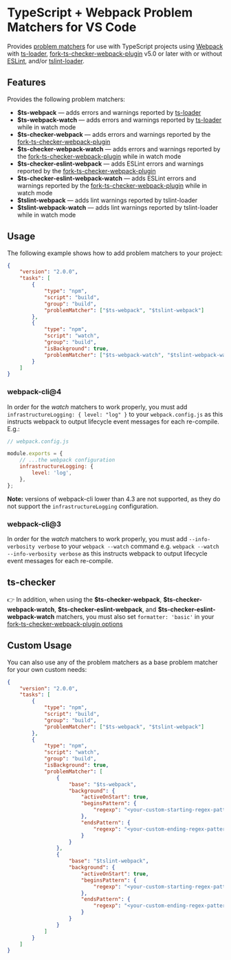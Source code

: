 # TypeScript + Webpack Problem Matchers for VS Code

Provides [problem matchers](https://code.visualstudio.com/docs/editor/tasks#_processing-task-output-with-problem-matchers) for use with TypeScript projects using [Webpack](https://webpack.js.org/) with [ts-loader](https://github.com/TypeStrong/ts-loader), [fork-ts-checker-webpack-plugin](https://github.com/TypeStrong/fork-ts-checker-webpack-plugin) v5.0 or later with or without [ESLint](https://eslint.org/), and/or [tslint-loader](https://github.com/wbuchwalter/tslint-loader).

## Features

Provides the following problem matchers:

- **\$ts-webpack** &mdash; adds errors and warnings reported by [ts-loader](https://github.com/TypeStrong/ts-loader)
- **\$ts-webpack-watch** &mdash; adds errors and warnings reported by [ts-loader](https://github.com/TypeStrong/ts-loader) while in watch mode
- **\$ts-checker-webpack** &mdash; adds errors and warnings reported by the [fork-ts-checker-webpack-plugin](https://github.com/TypeStrong/fork-ts-checker-webpack-plugin)
- **\$ts-checker-webpack-watch** &mdash; adds errors and warnings reported by the [fork-ts-checker-webpack-plugin](https://github.com/TypeStrong/fork-ts-checker-webpack-plugin) while in watch mode
- **\$ts-checker-eslint-webpack** &mdash; adds ESLint errors and warnings reported by the [fork-ts-checker-webpack-plugin](https://github.com/TypeStrong/fork-ts-checker-webpack-plugin)
- **\$ts-checker-eslint-webpack-watch** &mdash; adds ESLint errors and warnings reported by the [fork-ts-checker-webpack-plugin](https://github.com/TypeStrong/fork-ts-checker-webpack-plugin) while in watch mode
- **\$tslint-webpack** &mdash; adds lint warnings reported by tslint-loader
- **\$tslint-webpack-watch** &mdash; adds lint warnings reported by tslint-loader while in watch mode

## Usage

The following example shows how to add problem matchers to your project:

```json
{
	"version": "2.0.0",
	"tasks": [
		{
			"type": "npm",
			"script": "build",
			"group": "build",
			"problemMatcher": ["$ts-webpack", "$tslint-webpack"]
		},
		{
			"type": "npm",
			"script": "watch",
			"group": "build",
			"isBackground": true,
			"problemMatcher": ["$ts-webpack-watch", "$tslint-webpack-watch"]
		}
	]
}
```

### webpack-cli@4

In order for the _watch_ matchers to work properly, you must add `infrastructureLogging: { level: "log" }` to your `webpack.config.js` as this instructs webpack to output lifecycle event messages for each re-compile. E.g.:

```js
// webpack.config.js

module.exports = {
	// ...the webpack configuration
	infrastructureLogging: {
		level: 'log',
	},
};
```

**Note:** versions of webpack-cli lower than 4.3 are not supported, as they do not support the `infrastructureLogging` configuration.

### webpack-cli@3

In order for the _watch_ matchers to work properly, you must add `--info-verbosity verbose` to your `webpack --watch` command e.g. `webpack --watch --info-verbosity verbose` as this instructs webpack to output lifecycle event messages for each re-compile.

## ts-checker

👉 In addition, when using the **\$ts-checker-webpack**, **\$ts-checker-webpack-watch**, **\$ts-checker-eslint-webpack**, and **\$ts-checker-eslint-webpack-watch** matchers, you must also set `formatter: 'basic'` in your [fork-ts-checker-webpack-plugin options](https://github.com/TypeStrong/fork-ts-checker-webpack-plugin/tree/alpha#options)

## Custom Usage

You can also use any of the problem matchers as a base problem matcher for your own custom needs:

```json
{
	"version": "2.0.0",
	"tasks": [
		{
			"type": "npm",
			"script": "build",
			"group": "build",
			"problemMatcher": ["$ts-webpack", "$tslint-webpack"]
		},
		{
			"type": "npm",
			"script": "watch",
			"group": "build",
			"isBackground": true,
			"problemMatcher": [
				{
					"base": "$ts-webpack",
					"background": {
						"activeOnStart": true,
						"beginsPattern": {
							"regexp": "<your-custom-starting-regex-pattern here>"
						},
						"endsPattern": {
							"regexp": "<your-custom-ending-regex-pattern here>"
						}
					}
				},
				{
					"base": "$tslint-webpack",
					"background": {
						"activeOnStart": true,
						"beginsPattern": {
							"regexp": "<your-custom-starting-regex-pattern here>"
						},
						"endsPattern": {
							"regexp": "<your-custom-ending-regex-pattern here>"
						}
					}
				}
			]
		}
	]
}
```
